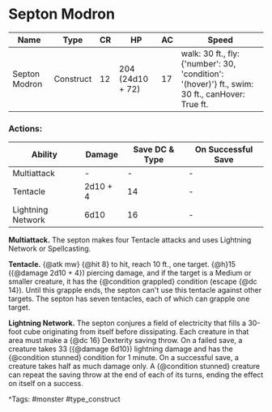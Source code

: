 # Septon Modron

| Name | Type | CR | HP | AC | Speed |
|------|------|----|----|----|-------|
| Septon Modron | Construct | 12 | 204 (24d10 + 72) | 17 | walk: 30 ft., fly: {'number': 30, 'condition': '(hover)'} ft., swim: 30 ft., canHover: True ft. |

### Actions:

| Ability | Damage | Save DC & Type | On Successful Save |
|---------|--------|----------------|--------------------|
| Multiattack | - | - | - |
| Tentacle | 2d10 + 4 | 14 | - |
| Lightning Network | 6d10 | 16 | - |


**Multiattack.** The septon makes four Tentacle attacks and uses Lightning Network or Spellcasting.

**Tentacle.** {@atk mw} {@hit 8} to hit, reach 10 ft., one target. {@h}15 ({@damage 2d10 + 4}) piercing damage, and if the target is a Medium or smaller creature, it has the {@condition grappled} condition (escape {@dc 14}). Until this grapple ends, the septon can't use this tentacle against other targets. The septon has seven tentacles, each of which can grapple one target.

**Lightning Network.** The septon conjures a field of electricity that fills a 30-foot cube originating from itself before dissipating. Each creature in that area must make a {@dc 16} Dexterity saving throw. On a failed save, a creature takes 33 ({@damage 6d10}) lightning damage and has the {@condition stunned} condition for 1 minute. On a successful save, a creature takes half as much damage only. A {@condition stunned} creature can repeat the saving throw at the end of each of its turns, ending the effect on itself on a success.

^Tags: #monster #type_construct